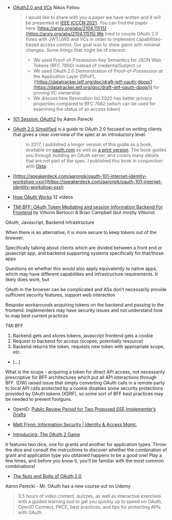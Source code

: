 
* [OAuth2.0 and VCs](https://lists.w3.org/Archives/Public/public-credentials/2021Apr/0152.html) Nikos Fotiou
  > I would like to share with you a paper we have written and it will be presented at [IEEE ICCCN 2021](http://www.icccn.org/). You can find the paper here [https://arxiv.org/abs/2104.11515](https://arxiv.org/abs/2104.11515) We tried to couple OAuth 2.0 flows with JWT/JWS and VCs in order to implement capabilities-based access control. Our goal was to show gains with minimal changes. Some things that might be of interest:
  > 
  > - We used Proof-of-Possession Key Semantics for JSON Web Tokens (RFC 7800) instead of credentialSubject `id`
  > - We used OAuth 2.0 Demonstration of Proof-of-Possession at the Application Layer (DPoP),([https://datatracker.ietf.org/doc/draft-ietf-oauth-dpop/](https://datatracker.ietf.org/doc/draft-ietf-oauth-dpop/)) for proving VC ownership
  > - We discuss how Revocation list 2020 has better privacy properties compared to RFC 7662 (which can be used for examining the status of an access token)
* [101 Session: OAuth2](https://iiw.idcommons.net/2B/_101_Session:_OAuth2) by Aaron Parecki
* [OAuth 2.0 Simplified](https://aaronparecki.com/oauth-2-simplified/) is a guide to OAuth 2.0 focused on writing clients that gives a clear overview of the spec at an introductory level.
  > In 2017, I published a longer version of this guide as a book, available on [oauth.com](https://oauth.com/) as well as [a print version](https://oauth2simplified.com). The book guides you through building an OAuth server, and covers many details that are not part of the spec. I published this book in conjunction with [Okta](https://developer.okta.com/).

* [https://speakerdeck.com/aaronpk/oauth-101-internet-identity-workshop-xxxi](https://speakerdeck.com/aaronpk/oauth-101-internet-identity-workshop-xxxi)

* [How OAuth Works](https://www.youtube.com/watch?v=g_aVPdwBTfw&list=PLRyLn6THA5wN05b3qJ6N0OpL3YbritKI-) 12 videos

* [TMI BFF: OAuth Token Mediating and session Information Backend For Frontend](https://iiw.idcommons.net/23B/_TMI_BFF:_OAuth_Token_Mediating_and_session_Information_Backend_For_Frontend) by Vittorio Bertocci & Brian Campbell (but mostly Vittorio)

OAuth, Javascript, Backend Infrastructure

When there is an alternative, it is more secure to keep tokens out of the browser.

Specifically talking about clients which are divided between a front end or javascript app, and backend supporting systems specifically for that/those apps

Questions on whether this would also apply equivalently to native apps, which may have different capabilities and infrastructure requirements. It likely does work, but

OAuth in the browser can be complicated and ASs don’t necessarily provide sufficient security features, support web interaction

Bespoke workarounds acquiring tokens on the backend and passing to the frontend. Implementers may have security issues and not understand how to map best current practices

TMI BFF

1. Backend gets and stores tokens, javascript frontend gets a cookie
2. Request to backend for access (scopes, potentially resource)
3. Backend returns the token, requests new token with appropriate scope, etc.

* [...]

What is the scope - acquiring a token for direct API access, not necessarily prescriptive for BFF architectures which put all API interactions through BFF. (DW) raised issue that simply converting OAuth calls in a remote party to local API calls protected by a cookie disables some security protections provided by OAuth tokens (XSRF), so some sort of BFF best practices may be needed to prevent footguns.



* OpenID: [Public Review Period for Two Proposed SSE Implementer’s Drafts](https://openid.net/2021/06/07/public-review-period-for-two-proposed-sse-implementers-drafts/)

* [Matt Flynn: Information Security | Identity & Access Mgmt.](http://360tek.blogspot.com/2021/06/bell-labs-colonial-pipeline-and-multi.html)
* [Introducing: The OAuth 2 Game](https://auth0.com/blog/introducing-the-oauth-2-game/)

It features two dice, one for grants and another for application types. Throw the dice and consult the instructions to discover whether the combination of grant and application type you obtained happens to be a good one! Play a few times, and before you know it, you’ll be familiar with the most common combinations!
* [The Nuts and Bolts of OAuth 2.0](https://aaronparecki.com/2020/12/22/14/oauth)

Aaron Parecki - Mr. OAuth has a new course out on Udemy

> 3.5 hours of video content, quizzes, as well as interactive exercises with a guided learning tool to get you quickly up to speed on OAuth, OpenID Connect, PKCE, best practices, and tips for protecting APIs with OAuth.


